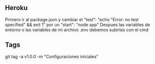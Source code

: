## Heroku
Primero ir al package.json y cambiar el "test": "echo \"Error: no test specified\" && exit 1" por un "start": "node app"
Despues las variables de entorno o las variables de mi archivo .env debemos subirlas con el cmd

## Tags
git tag -a v1.0.0 -m "Configuraciones iniciales"